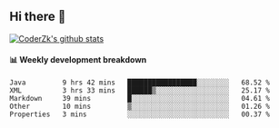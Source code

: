 ## Hi there 👋

[![CoderZk's github stats](https://github-readme-stats.vercel.app/api?username=zhoukuo123&show_icons=true&count_private=true)](https://github.com/anuraghazra/github-readme-stats)

#### :bar_chart: Weekly development breakdown

<!--START_SECTION:waka-->
```text
Java         9 hrs 42 mins   █████████████████░░░░░░░░   68.52 % 
XML          3 hrs 33 mins   ██████▒░░░░░░░░░░░░░░░░░░   25.17 % 
Markdown     39 mins         █░░░░░░░░░░░░░░░░░░░░░░░░   04.61 % 
Other        10 mins         ▒░░░░░░░░░░░░░░░░░░░░░░░░   01.26 % 
Properties   3 mins          ░░░░░░░░░░░░░░░░░░░░░░░░░   00.37 % 
```
<!--END_SECTION:waka-->
